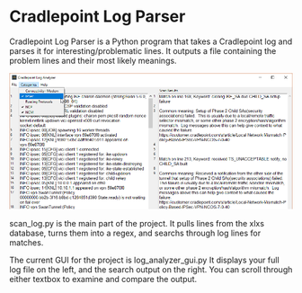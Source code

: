 # Cradlepoint Log Parser

Cradlepoint Log Parser is a Python program that takes a Cradlepoint log and parses it for interesting/problematic lines.  It outputs a file containing the problem lines and their most likely meanings. 

![Screenshot of Parser](https://github.com/hbreauxv/Cradlepoint-Log-Parser/blob/restructured_analyzer/log_analyzer/resources/analyzer_screenshot.png)

scan_log.py is the main part of the project.  It pulls lines from the xlxs database, turns them into a regex, and searchs through log lines for matches. 

The current GUI for the project is log_analyzer_gui.py It displays your full log file on the left, and the search output on the right.
You can scroll through either textbox to examine and compare the output.
